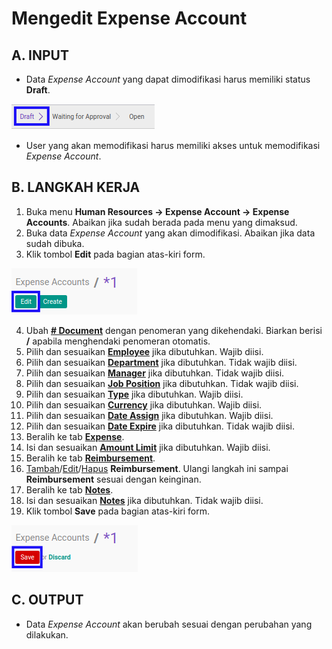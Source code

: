 # Mengedit Expense Account

## A. INPUT

* Data *Expense Account* yang dapat dimodifikasi harus memiliki status **Draft**.

![](../../img/expense-account/status-draft.png)

* User yang akan memodifikasi harus memiliki akses untuk memodifikasi *Expense Account*.

## B. LANGKAH KERJA

1. Buka menu **Human Resources -> Expense Account -> Expense Accounts**. Abaikan jika sudah berada pada menu yang dimaksud.
2. Buka data *Expense Account* yang akan dimodifikasi. Abaikan jika data sudah dibuka.
3. Klik tombol **Edit** pada bagian atas-kiri form.

![](../../img/expense-account/tombol-edit.png)

4. Ubah **[# Document](./penjelasan.md#field-no-document)** dengan penomeran yang dikehendaki. Biarkan berisi **/** apabila menghendaki penomeran otomatis.
5. Pilih dan sesuaikan **[Employee](./penjelasan.md#field-employee)** jika dibutuhkan. Wajib diisi.
6. Pilih dan sesuaikan **[Department](./penjelasan.md#field-department)** jika dibutuhkan. Tidak wajib diisi.
7. Pilih dan sesuaikan **[Manager](./penjelasan.md#field-manager)** jika dibutuhkan. Tidak wajib diisi.
8. Pilih dan sesuaikan **[Job Position](./penjelasan.md#field-job-position)** jika dibutuhkan. Tidak wajib diisi.
9. Pilih dan sesuaikan **[Type](./penjelasan.md#field-type)** jika dibutuhkan. Wajib diisi.
10. Pilih dan sesuaikan **[Currency](./penjelasan.md#field-currency)** jika dibutuhkan. Wajib diisi.
11. Pilih dan sesuaikan **[Date Assign](./penjelasan.md#field-date-assign)** jika dibutuhkan. Wajib diisi.
12. Pilih dan sesuaikan **[Date Expire](./penjelasan.md#field-date-expire)** jika dibutuhkan. Tidak wajib diisi.
13. Beralih ke tab **[Expense](./penjelasan.md#tab-expense)**.
14. Isi dan sesuaikan **[Amount Limit](./penjelasan.md#field-amount-limit)** jika dibutuhkan. Wajib diisi.
15. Beralih ke tab **[Reimbursement](./penjelasan.md#tab-reimbursement)**.
16. <a name="l16">[Tambah](./menambahkan-reimbursement.md)/[Edit](./mengedit-reimbursement.md)/[Hapus](./menghapus-reimbursement.md) **Reimbursement**</a>. Ulangi langkah ini sampai **Reimbursement** sesuai dengan keinginan.
17. Beralih ke tab **[Notes](./penjelasan.md#tab-notes)**.
18. Isi dan sesuaikan **[Notes](./penjelasan.md#field-notes)** jika dibutuhkan. Tidak wajib diisi.
19. Klik tombol **Save** pada bagian atas-kiri form.

![](../../img/expense-account/tombol-simpan-modifikasi.png)


## C. OUTPUT

* Data *Expense Account* akan berubah sesuai dengan perubahan yang dilakukan.
